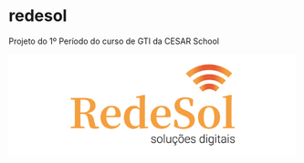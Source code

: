 # redesol
Projeto do 1º Período do curso de GTI da CESAR School
<p align="center" style="background-color: white;">
    <a href=""><img src="https://github.com/team-redesol/redesol/blob/main/doc/logo.png" alt="Logo." width="350px"></a>
</p>
